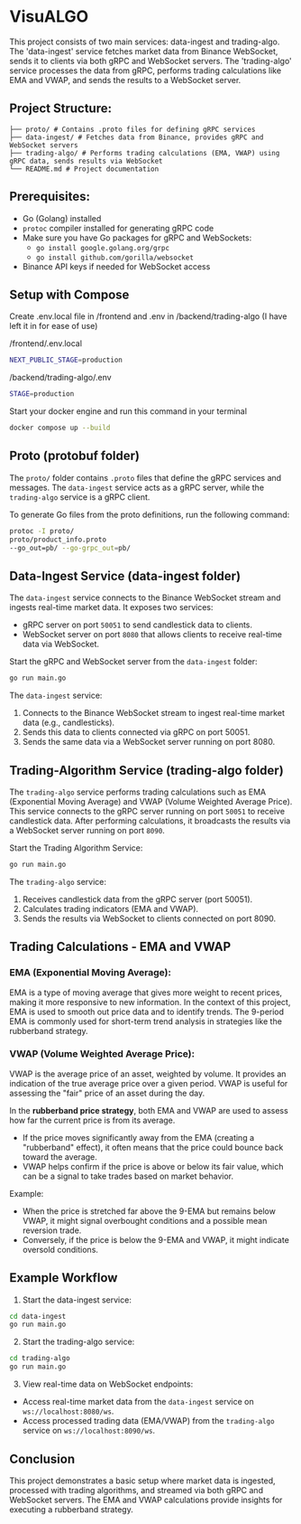 # VisuALGO

This project consists of two main services: data-ingest and trading-algo.
The 'data-ingest' service fetches market data from Binance WebSocket,
sends it to clients via both gRPC and WebSocket servers. The 'trading-algo'
service processes the data from gRPC, performs trading calculations like EMA
and VWAP, and sends the results to a WebSocket server.

## Project Structure:

```
├── proto/ # Contains .proto files for defining gRPC services
├── data-ingest/ # Fetches data from Binance, provides gRPC and WebSocket servers
├── trading-algo/ # Performs trading calculations (EMA, VWAP) using gRPC data, sends results via WebSocket
└── README.md # Project documentation
```

## Prerequisites:

- Go (Golang) installed
- `protoc` compiler installed for generating gRPC code
- Make sure you have Go packages for gRPC and WebSockets:
  - `go install google.golang.org/grpc`
  - `go install github.com/gorilla/websocket`
- Binance API keys if needed for WebSocket access

## Setup with Compose

Create .env.local file in /frontend and .env in /backend/trading-algo (I have left it in for ease of use)

/frontend/.env.local

```bash
NEXT_PUBLIC_STAGE=production
```

/backend/trading-algo/.env

```bash
STAGE=production
```

Start your docker engine and run this command in your terminal

```bash
docker compose up --build
```


## Proto (protobuf folder)

The `proto/` folder contains `.proto` files that define the gRPC services and messages.
The `data-ingest` service acts as a gRPC server, while the `trading-algo` service is a gRPC client.

To generate Go files from the proto definitions, run the following command:

```bash
protoc -I proto/
proto/product_info.proto
--go_out=pb/ --go-grpc_out=pb/
```

## Data-Ingest Service (data-ingest folder)

The `data-ingest` service connects to the Binance WebSocket stream and ingests real-time market data.
It exposes two services:

- gRPC server on port `50051` to send candlestick data to clients.
- WebSocket server on port `8080` that allows clients to receive real-time data via WebSocket.

Start the gRPC and WebSocket server from the `data-ingest` folder:

```bash
go run main.go
```

The `data-ingest` service:

1. Connects to the Binance WebSocket stream to ingest real-time market data (e.g., candlesticks).
2. Sends this data to clients connected via gRPC on port 50051.
3. Sends the same data via a WebSocket server running on port 8080.

## Trading-Algorithm Service (trading-algo folder)

The `trading-algo` service performs trading calculations such as EMA (Exponential Moving Average) and VWAP (Volume Weighted Average Price).
This service connects to the gRPC server running on port `50051` to receive candlestick data.
After performing calculations, it broadcasts the results via a WebSocket server running on port `8090`.

Start the Trading Algorithm Service:

```bash
go run main.go
```

The `trading-algo` service:

1. Receives candlestick data from the gRPC server (port 50051).
2. Calculates trading indicators (EMA and VWAP).
3. Sends the results via WebSocket to clients connected on port 8090.

## Trading Calculations - EMA and VWAP

### EMA (Exponential Moving Average):

EMA is a type of moving average that gives more weight to recent prices, making it more responsive to new information.
In the context of this project, EMA is used to smooth out price data and to identify trends.
The 9-period EMA is commonly used for short-term trend analysis in strategies like the rubberband strategy.

### VWAP (Volume Weighted Average Price):

VWAP is the average price of an asset, weighted by volume. It provides an indication of the true average price over a given period.
VWAP is useful for assessing the "fair" price of an asset during the day.

In the **rubberband price strategy**, both EMA and VWAP are used to assess how far the current price is from its average.

- If the price moves significantly away from the EMA (creating a "rubberband" effect), it often means that the price could bounce back toward the average.
- VWAP helps confirm if the price is above or below its fair value, which can be a signal to take trades based on market behavior.

Example:

- When the price is stretched far above the 9-EMA but remains below VWAP, it might signal overbought conditions and a possible mean reversion trade.
- Conversely, if the price is below the 9-EMA and VWAP, it might indicate oversold conditions.

## Example Workflow

1. Start the data-ingest service:

```bash
cd data-ingest
go run main.go
```

2. Start the trading-algo service:

```bash
cd trading-algo
go run main.go
```

3. View real-time data on WebSocket endpoints:

- Access real-time market data from the `data-ingest` service on `ws://localhost:8080/ws`.
- Access processed trading data (EMA/VWAP) from the `trading-algo` service on `ws://localhost:8090/ws`.

## Conclusion

This project demonstrates a basic setup where market data is ingested, processed with trading algorithms, and streamed via both gRPC and WebSocket servers. The EMA and VWAP calculations provide insights for executing a rubberband strategy.
